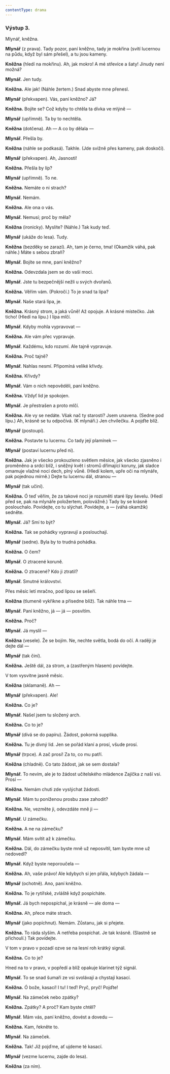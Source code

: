 ```yaml
---
contentType: drama
---
```


<section>

### Výstup 3.

Mlynář, kněžna.

**Mlynář** (z prava). Tady pozor, paní kněžno, tady je mokřina (svítí lucernou na půdu, když byl sám přešel), a tu jsou kameny.

**Kněžna** (hledí na mokřinu). Ah, jak mokro! A mé střevíce a šaty! Jinudy není možná?

**Mlynář.** Jen tudy.

**Kněžna.** Ale jak! (Náhle žertem.) Snad abyste mne přenesl.

**Mlynář** (překvapen). Vás, paní kněžno? Já? 

**Kněžna.** Bojíte se? Což kdyby to chtěla ta dívka ve mlýně —

**Mlynář** (upřímně). Ta by to nechtěla. 

**Kněžna** (dotčena). Ah — A co by dělala — 

**Mlynář.** Přešla by.

**Kněžna** (náhle se podkasá). Takhle. (Jde svižně přes kameny, pak doskočí).

**Mlynář** (překvapen). Ah, Jasnosti!

**Kněžna.** Přešla by líp?

**Mlynář** (upřímně). To ne.

**Kněžna.** Nemáte o ni strach?

**Mlynář.** Nemám.

**Kněžna.** Ale ona o vás.

**Mlynář.** Nemusí; proč by měla?

**Kněžna** (ironicky). Myslíte? (Náhle.) Tak kudy teď.

**Mlynář** (ukáže do lesa). Tudy.

**Kněžna** (bezděky se zarazí). Ah, tam je černo, tma! (Okamžik váhá, pak náhle.) Máte s sebou zbraň?

**Mlynář.** Bojíte se mne, paní kněžno?

**Kněžna.** Odevzdala jsem se do vaší moci.

**Mlynář.** Jste tu bezpečnější nežli u svých dvořanů.

**Kněžna.** Věřím vám. (Pokročí.) To je snad ta lípa?

**Mlynář.** Naše stará lípa, je.

**Kněžna.** Krásný strom, a jaká vůně! Až opojuje. A krásné místečko. Jak ticho! (Hledí na lípu.) I lípa mlčí.

**Mlynář.** Kdyby mohla vypravovat —

**Kněžna.** Ale vám přec vypravuje.

**Mlynář.** Každému, kdo rozumí. Ale tajně vypravuje. 

**Kněžna.** Proč tajně?

**Mlynář.** Nahlas nesmí. Připomíná veliké křivdy. 

**Kněžna.** Křivdy?

**Mlynář.** Vám o nich nepověděli, paní kněžno.

**Kněžna.** Vždyť lid je spokojen.

**Mlynář.** Je přestrašen a proto mlčí.

**Kněžna.** Ale vy se nedáte. Však nač ty starosti? Jsem unavena. (Sedne pod lípu.) Ah, krásně se tu odpočívá. (K mlynáři.) Jen chvilečku. A pojďte blíž.

**Mlynář** (postoupí).

**Kněžna.** Postavte tu lucernu. Co tady její plamínek —

**Mlynář** (postaví lucernu před ni).

**Kněžna.** Jak je všecko prokouzleno světlem měsíce, jak všecko zjasněno i proměněno a srdci blíž, i sněžný květ i stromů dřímající koruny, jak sladce omamuje vlažné noci dech, plný vůně. (Hledí kolem, upře oči na mlynáře, pak pojednou mírně.) Dejte tu lucernu dál, stranou —

**Mlynář** (tak učiní).

**Kněžna.** Ó teď věřím, že za takové noci je rozuměti staré lípy ševelu. (Hledí před se, pak na mlynáře položertem, polovážně.) Tady by se krásně poslouchalo. Povídejte, co tu slýchat. Povídejte, a — (váhá okamžik) sedněte.

**Mlynář.** Já? Smí to být?

**Kněžna.** Tak se pohádky vypravují a poslouchají.

**Mlynář** (sedne). Byla by to trudná pohádka.

**Kněžna.** O čem?

**Mlynář.** O ztracené koruně.

**Kněžna.** O ztracené? Kdo ji ztratil?

**Mlynář.** Smutné království.

Přes měsíc letí mračno, pod lipou se sešeří.

**Kněžna** (tlumeně vykřikne a přisedne blíž). Tak náhle tma —

**Mlynář.** Paní kněžno, já — já — posvítím. 

**Kněžna.** Proč? 

**Mlynář.** Já myslil —

**Kněžna** (vesele). Že se bojím. Ne, nechte světla, bodá do očí. A raději je dejte dál — 

**Mlynář** (tak činí).

**Kněžna.** Ještě dál, za strom, a (zastřeným hlasem) povídejte.

V tom vysvitne jasně měsíc.

**Kněžna** (sklamaně). Ah — 

**Mlynář** (překvapen). Ale! 

**Kněžna.** Co je?

**Mlynář.** Našel jsem tu složený arch. 

**Kněžna.** Co to je?

**Mlynář** (dívá se do papíru). Žádost, pokorná supplika.

**Kněžna.** Tu je divný lid. Jen se pořád klaní a prosí, všude prosí.

**Mlynář** (trpce). A zač prosí! Za to, co mu patří.

**Kněžna** (chladně). Co tato žádost, jak se sem dostala?

**Mlynář.** To nevím, ale je to žádost učitelského mládence Zajíčka z naší vsi. Prosí —

**Kněžna.** Nemám chuti zde vyslýchat žádosti. 

**Mlynář.** Mám tu poníženou prosbu zase zahodit? 

**Kněžna.** Ne, vezměte ji, odevzdáte mně ji — 

**Mlynář.** U zámečku. 

**Kněžna.** A ne na zámečku? 

**Mlynář.** Mám svítit až k zámečku.

**Kněžna.** Dál, do zámečku byste mně už neposvítil, tam byste mne už nedovedl?

**Mlynář.** Když byste neporoučela —

**Kněžna.** Ah, vaše právo! Ale kdybych si jen přála, kdybych žádala —

**Mlynář** (ochotně). Ano, paní kněžno.

**Kněžna.** To je rytířské, zvláště když pospícháte.

**Mlynář.** Já bych nepospíchal, je krásně — ale doma —

**Kněžna.** Ah, přece máte strach.

**Mlynář** (jako popíchnut). Nemám. Zůstanu, jak si přejete.

**Kněžna.** To ráda slyším. A netřeba pospíchat. Je tak krásně. (Slastně se přichoulí.) Tak povídejte.

V tom v pravo v pozadí ozve se na lesní roh krátký signál.

**Kněžna.** Co to je?

Hned na to v pravo, v popředí a blíž opakuje klarinet týž signál.

**Mlynář.** To se snad šumaři ze vsi svolávají a chystají kasací.

**Kněžna.** Ó bože, kasací! I tu! I teď! Pryč, pryč! Pojďte!

**Mlynář.** Na zámeček nebo zpátky? 

**Kněžna.** Zpátky? A proč? Kam byste chtěl? 

**Mlynář.** Mám vás, paní kněžno, dovést a dovedu — 

**Kněžna.** Kam, řekněte to. 

**Mlynář.** Na zámeček.

**Kněžna.** Tak! Již pojďme, ať ujdeme té kasací. 

**Mlynář** (vezme lucernu, zajde do lesa). 

**Kněžna** (za ním).

</section>
